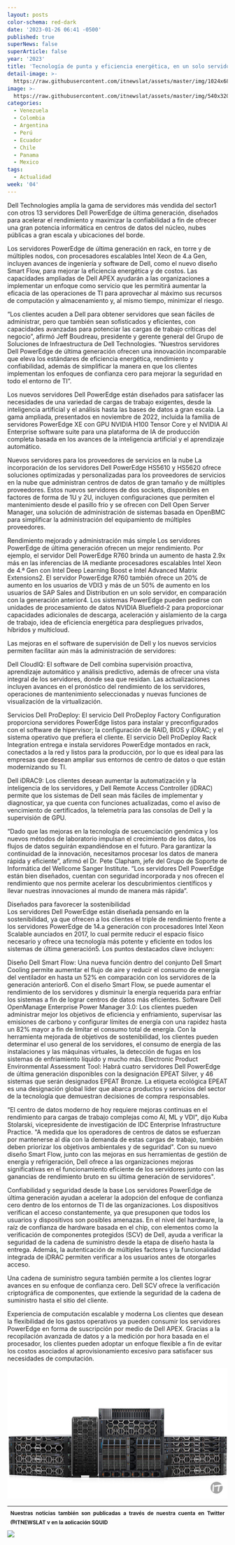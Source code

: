 ```yaml
---
layout: posts
color-schema: red-dark
date: '2023-01-26 06:41 -0500'
published: true
superNews: false
superArticle: false
year: '2023'
title: 'Tecnología de punta y eficiencia energética, en un solo servidor'
detail-image: >-
  https://raw.githubusercontent.com/itnewslat/assets/master/img/1024x680/servidores-dell-g.jpg
image: >-
  https://raw.githubusercontent.com/itnewslat/assets/master/img/540x320/servidores-dell-p.jpg
categories:
  - Venezuela
  - Colombia
  - Argentina
  - Perú
  - Ecuador
  - Chile
  - Panama
  - Mexico
tags:
  - Actualidad
week: '04'
---
```

Dell Technologies amplía la gama de servidores más vendida del sector1 con otros 13 servidores Dell PowerEdge de última generación, diseñados para acelerar el rendimiento y maximizar la confiabilidad a fin de ofrecer una gran potencia informática en centros de datos del núcleo, nubes públicas a gran escala y ubicaciones del borde.
 
Los servidores PowerEdge de última generación en rack, en torre y de múltiples nodos, con procesadores escalables Intel Xeon de 4.a Gen, incluyen avances de ingeniería y software de Dell, como el nuevo diseño Smart Flow, para mejorar la eficiencia energética y de costos. Las capacidades ampliadas de Dell APEX ayudarán a las organizaciones a implementar un enfoque como servicio que les permitirá aumentar la eficacia de las operaciones de TI para aprovechar al máximo sus recursos de computación y almacenamiento y, al mismo tiempo, minimizar el riesgo. 
 
“Los clientes acuden a Dell para obtener servidores que sean fáciles de administrar, pero que también sean sofisticados y eficientes, con capacidades avanzadas para potenciar las cargas de trabajo críticas del negocio”, afirmó Jeff Boudreau, presidente y gerente general del Grupo de Soluciones de Infraestructura de Dell Technologies. “Nuestros servidores Dell PowerEdge de última generación ofrecen una innovación incomparable que eleva los estándares de eficiencia energética, rendimiento y confiabilidad, además de simplificar la manera en que los clientes implementan los enfoques de confianza cero para mejorar la seguridad en todo el entorno de TI”.
 
Los nuevos servidores Dell PowerEdge están diseñados para satisfacer las necesidades de una variedad de cargas de trabajo exigentes, desde la inteligencia artificial y el análisis hasta las bases de datos a gran escala. La gama ampliada, presentados en noviembre de 2022, incluida la familia de servidores PowerEdge XE con GPU NVIDIA H100 Tensor Core y el NVIDIA AI Enterprise software suite para una plataforma de IA de producción completa basada en los avances de la inteligencia artificial y el aprendizaje automático.
 
Nuevos servidores para los proveedores de servicios en la nube
La incorporación de los servidores Dell PowerEdge HS5610 y HS5620 ofrece soluciones optimizadas y personalizadas para los proveedores de servicios en la nube que administran centros de datos de gran tamaño y de múltiples proveedores. Estos nuevos servidores de dos sockets, disponibles en factores de forma de 1U y 2U, incluyen configuraciones que permiten el mantenimiento desde el pasillo frío y se ofrecen con Dell Open Server Manager, una solución de administración de sistemas basada en OpenBMC para simplificar la administración del equipamiento de múltiples proveedores. 
 
Rendimiento mejorado y administración más simple
Los servidores PowerEdge de última generación ofrecen un mejor rendimiento. Por ejemplo, el servidor Dell PowerEdge R760 brinda un aumento de hasta 2.9x más en las inferencias de IA mediante procesadores escalables Intel Xeon de 4.ª Gen con Intel Deep Learning Boost e Intel Advanced Matrix Extensions2. El servidor PowerEdge R760 también ofrece un 20% de aumento en los usuarios de VDI3 y más de un 50% de aumento en los usuarios de SAP Sales and Distribution en un solo servidor, en comparación con la generación anterior4. Los sistemas PowerEdge pueden pedirse con unidades de procesamiento de datos NVIDIA Bluefield-2 para proporcionar capacidades adicionales de descarga, aceleración y aislamiento de la carga de trabajo, idea de eficiencia energética para despliegues privados, híbridos y multicloud.
 
Las mejoras en el software de supervisión de Dell y los nuevos servicios permiten facilitar aún más la administración de servidores:
 
Dell CloudIQ: El software de Dell combina supervisión proactiva, aprendizaje automático y análisis predictivo, además de ofrecer una vista integral de los servidores, donde sea que residan. Las actualizaciones incluyen avances en el pronóstico del rendimiento de los servidores, operaciones de mantenimiento seleccionadas y nuevas funciones de visualización de la virtualización.
 
Servicios Dell ProDeploy: El servicio Dell ProDeploy Factory Configuration proporciona servidores PowerEdge listos para instalar y preconfigurados con el software de hipervisor; la configuración de RAID, BIOS y iDRAC; y el sistema operativo que prefiera el cliente. El servicio Dell ProDeploy Rack Integration entrega e instala servidores PowerEdge montados en rack, conectados a la red y listos para la producción, por lo que es ideal para las empresas que desean ampliar sus entornos de centro de datos o que están modernizando su TI.
 
Dell iDRAC9: Los clientes desean aumentar la automatización y la inteligencia de los servidores, y Dell Remote Access Controller (iDRAC) permite que los sistemas de Dell sean más fáciles de implementar y diagnosticar, ya que cuenta con funciones actualizadas, como el aviso de vencimiento de certificados, la telemetría para las consolas de Dell y la supervisión de GPU. 
 
“Dado que las mejoras en la tecnología de secuenciación genómica y los nuevos métodos de laboratorio impulsan el crecimiento de los datos, los flujos de datos seguirán expandiéndose en el futuro. Para garantizar la continuidad de la innovación, necesitamos procesar los datos de manera rápida y eficiente”, afirmó el Dr. Pete Clapham, jefe del Grupo de Soporte de Informática del Wellcome Sanger Institute. “Los servidores Dell PowerEdge están bien diseñados, cuentan con seguridad incorporada y nos ofrecen el rendimiento que nos permite acelerar los descubrimientos científicos y llevar nuestras innovaciones al mundo de manera más rápida”.
 
Diseñados para favorecer la sostenibilidad  
Los servidores Dell PowerEdge están diseñada pensando en la sostenibilidad, ya que ofrecen a los clientes el triple de rendimiento frente a los servidores PowerEdge de 14.a generación con procesadores Intel Xeon Scalable aunciados en 2017, lo cual permite reducir el espacio físico necesario y ofrece una tecnología más potente y eficiente en todos los sistemas de última generación5. Los puntos destacados clave incluyen:
 
Diseño Dell Smart Flow: Una nueva función dentro del conjunto Dell Smart Cooling permite aumentar el flujo de aire y reducir el consumo de energía del ventilador en hasta un 52% en comparación con los servidores de la generación anterior6. Con el diseño Smart Flow, se puede aumentar el rendimiento de los servidores y disminuir la energía requerida para enfriar los sistemas a fin de lograr centros de datos más eficientes. 
Software Dell OpenManage Enterprise Power Manager 3.0: Los clientes pueden administrar mejor los objetivos de eficiencia y enfriamiento, supervisar las emisiones de carbono y configurar límites de energía con una rapidez hasta un 82% mayor a fin de limitar el consumo total de energía. Con la herramienta mejorada de objetivos de sostenibilidad, los clientes pueden determinar el uso general de los servidores, el consumo de energía de las instalaciones y las máquinas virtuales, la detección de fugas en los sistemas de enfriamiento líquido y mucho más.
Electronic Product Environmental Assessment Tool: Habrá cuatro servidores Dell PowerEdge de última generación disponibles con la designación EPEAT Silver, y 46 sistemas que serán designados EPEAT Bronze. La etiqueta ecológica EPEAT es una designación global líder que abarca productos y servicios del sector de la tecnología que demuestran decisiones de compra responsables. 
 
“El centro de datos moderno de hoy requiere mejoras continuas en el rendimiento para cargas de trabajo complejas como AI, ML y VDI", dijo Kuba Stolarski, vicepresidente de investigación de IDC Enterprise Infrastructure Practice. "A medida que los operadores de centros de datos se esfuerzan por mantenerse al día con la demanda de estas cargas de trabajo, también deben priorizar los objetivos ambientales y de seguridad". Con su nuevo diseño Smart Flow, junto con las mejoras en sus herramientas de gestión de energía y refrigeración, Dell ofrece a las organizaciones mejoras significativas en el funcionamiento eficiente de los servidores junto con las ganancias de rendimiento bruto en su última generación de servidores".
 
Confiabilidad y seguridad desde la base
Los servidores PowerEdge de última generación ayudan a acelerar la adopción del enfoque de confianza cero dentro de los entornos de TI de las organizaciones. Los dispositivos verifican el acceso constantemente, ya que presuponen que todos los usuarios y dispositivos son posibles amenazas. En el nivel del hardware, la raíz de confianza de hardware basada en el chip, con elementos como la verificación de componentes protegidos (SCV) de Dell, ayuda a verificar la seguridad de la cadena de suministro desde la etapa de diseño hasta la entrega. Además, la autenticación de múltiples factores y la funcionalidad integrada de iDRAC permiten verificar a los usuarios antes de otorgarles acceso.
 
Una cadena de suministro segura también permite a los clientes lograr avances en su enfoque de confianza cero. Dell SCV ofrece la verificación criptográfica de componentes, que extiende la seguridad de la cadena de suministro hasta el sitio del cliente. 
 
Experiencia de computación escalable y moderna 
Los clientes que desean la flexibilidad de los gastos operativos ya pueden consumir los servidores PowerEdge en forma de suscripción por medio de Dell APEX. Gracias a la recopilación avanzada de datos y a la medición por hora basada en el procesador, los clientes pueden adoptar un enfoque flexible a fin de evitar los costos asociados al aprovisionamiento excesivo para satisfacer sus necesidades de computación.

![](https://raw.githubusercontent.com/itnewslat/assets/master/img/540x320/servidores-dell-p.jpg)

<table style="height: 42px;" width="569">
<tbody>
<tr>
<td style="text-align: justify;"><sub><strong>Nuestras noticias también son publicadas a través de nuestra cuenta en Twitter <a href="https://twitter.com/itnewslat?lang=es">@ITNEWSLAT</a> y en la aplicación <a href="https://squidapp.co/en/">SQUID</a></strong></sub></td>
</tr>
</tbody>
</table>

<img src="https://tracker.metricool.com/c3po.jpg?hash=56f88a41e39ab42c063cc51676587a04"/>